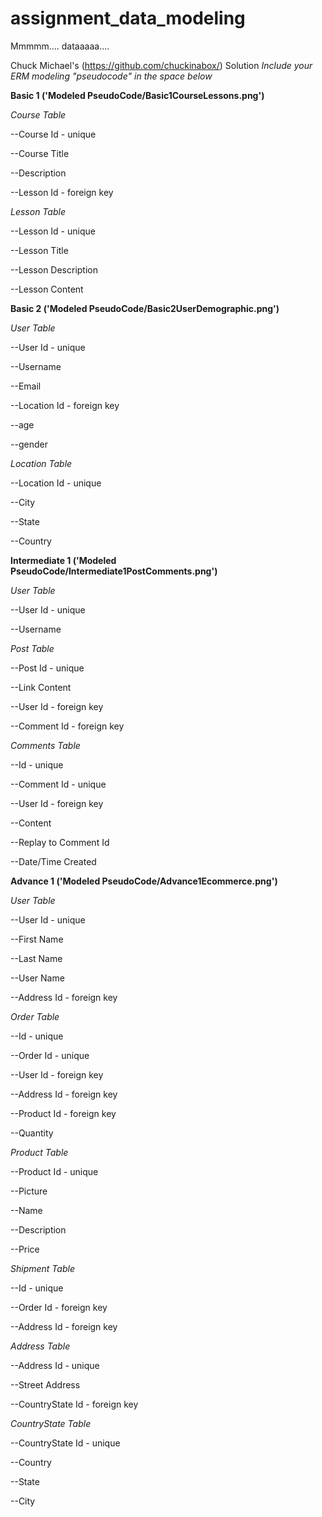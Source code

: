 # assignment_data_modeling
Mmmmm.... dataaaaa....

Chuck Michael's (https://github.com/chuckinabox/) Solution
*Include your ERM modeling "pseudocode" in the space below*


**Basic 1 ('Modeled PseudoCode/Basic1CourseLessons.png')**

  *Course Table*

  --Course Id - unique

  --Course Title

  --Description

  --Lesson Id - foreign key


  *Lesson Table*

  --Lesson Id - unique

  --Lesson Title

  --Lesson Description

  --Lesson Content


**Basic 2 ('Modeled PseudoCode/Basic2UserDemographic.png')**

  *User Table*

  --User Id - unique

  --Username

  --Email

  --Location Id - foreign key

  --age

  --gender


  *Location Table*

  --Location Id - unique

  --City

  --State

  --Country


**Intermediate 1 ('Modeled PseudoCode/Intermediate1PostComments.png')**

  *User Table*

  --User Id - unique

  --Username

  *Post Table*

  --Post Id - unique

  --Link Content

  --User Id - foreign key

  --Comment Id - foreign key

  *Comments Table*

  --Id - unique

  --Comment Id - unique

  --User Id - foreign key

  --Content

  --Replay to Comment Id

  --Date/Time Created


**Advance 1 ('Modeled PseudoCode/Advance1Ecommerce.png')**

  *User Table*

  --User Id - unique

  --First Name

  --Last Name

  --User Name

  --Address Id - foreign key

  *Order Table*

  --Id - unique

  --Order Id - unique

  --User Id - foreign key

  --Address Id - foreign key

  --Product Id - foreign key

  --Quantity

  *Product Table*

  --Product Id - unique

  --Picture

  --Name

  --Description

  --Price


  *Shipment Table*

  --Id - unique

  --Order Id - foreign key

  --Address Id - foreign key

  *Address Table*

  --Address Id - unique

  --Street Address

  --CountryState Id - foreign key

  *CountryState Table*

  --CountryState Id - unique

  --Country

  --State

  --City
